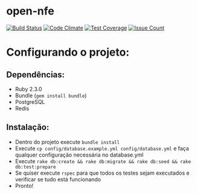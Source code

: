 # open-nfe
[![Build Status](https://travis-ci.org/mainosistemas/open-nfe.svg?branch=master)](https://travis-ci.org/mainosistemas/open-nfe)
[![Code Climate](https://codeclimate.com/github/mainosistemas/open-nfe/badges/gpa.svg)](https://codeclimate.com/github/mainosistemas/open-nfe)
[![Test Coverage](https://codeclimate.com/github/mainosistemas/open-nfe/badges/coverage.svg)](https://codeclimate.com/github/mainosistemas/open-nfe/coverage)
[![Issue Count](https://codeclimate.com/github/mainosistemas/open-nfe/badges/issue_count.svg)](https://codeclimate.com/github/mainosistemas/open-nfe)

# Configurando o projeto:
## Dependências:
- Ruby 2.3.0
- Bundle (`gem install bundle`)
- PostgreSQL
- Redis
## Instalação:
- Dentro do projeto execute `bundle install`
- Execute `cp config/database.example.yml config/database.yml` e faça qualquer configuração necessária no database.yml
- Execute `rake db:create && rake db:migrate && rake db:seed && rake db:test:prepare`
- Se quiser execute `rspec` para que todos os testes sejam executados e verificar se tudo está funcionando
- Pronto!
